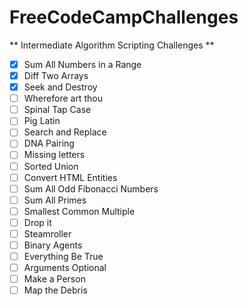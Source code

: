 # FreeCodeCampChallenges 

** Intermediate Algorithm Scripting Challenges **

- [X] Sum All Numbers in a Range
- [X] Diff Two Arrays
- [X] Seek and Destroy
- [ ] Wherefore art thou
- [ ] Spinal Tap Case
- [ ] Pig Latin
- [ ] Search and Replace
- [ ] DNA Pairing
- [ ] Missing letters
- [ ] Sorted Union
- [ ] Convert HTML Entities
- [ ] Sum All Odd Fibonacci Numbers
- [ ] Sum All Primes
- [ ] Smallest Common Multiple
- [ ] Drop it
- [ ] Steamroller
- [ ] Binary Agents
- [ ] Everything Be True
- [ ] Arguments Optional
- [ ] Make a Person
- [ ] Map the Debris
